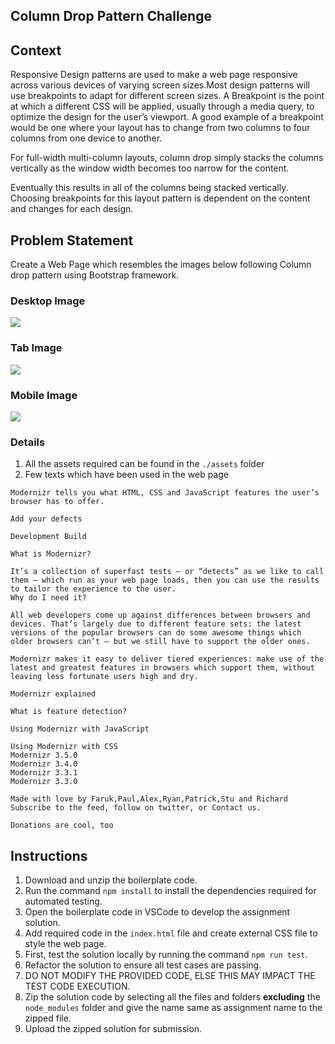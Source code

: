 ## Column Drop Pattern Challenge

## Context

Responsive Design patterns are used to make a web page responsive across various devices of varying screen sizes.Most design patterns will use breakpoints to adapt for different screen sizes. A Breakpoint is the point at which a different CSS will be applied, usually through a media query, to optimize the design for the user’s viewport. A good example of a breakpoint would be one where your layout has to change from two columns to four columns from one device to another.

For full-width multi-column layouts, column drop simply stacks the columns vertically as the window width becomes too narrow for the content.

Eventually this results in all of the columns being stacked vertically. Choosing breakpoints for this layout pattern is dependent on the content and changes for each design.

## Problem Statement

Create a Web Page which resembles the images below following Column drop pattern using Bootstrap framework.

### Desktop Image

![](./Desktop-Image.png)
### Tab Image

![](./Tab-Image.png)
### Mobile Image

![](./Mobile-Image.png)


### Details
1. All the assets required can be found in the `./assets` folder
2. Few texts which have been used in the web page
```
Modernizr tells you what HTML, CSS and JavaScript features the user’s browser has to offer.

Add your defects

Development Build

What is Modernizr?

It’s a collection of superfast tests – or “detects” as we like to call them – which run as your web page loads, then you can use the results to tailor the experience to the user.
Why do I need it?

All web developers come up against differences between browsers and devices. That’s largely due to different feature sets: the latest versions of the popular browsers can do some awesome things which older browsers can’t – but we still have to support the older ones.

Modernizr makes it easy to deliver tiered experiences: make use of the latest and greatest features in browsers which support them, without leaving less fortunate users high and dry.

Modernizr explained

What is feature detection? 

Using Modernizr with JavaScript 

Using Modernizr with CSS
Modernizr 3.5.0
Modernizr 3.4.0
Modernizr 3.3.1
Modernizr 3.3.0

Made with love by Faruk,Paul,Alex,Ryan,Patrick,Stu and Richard
Subscribe to the feed, follow on twitter, or Contact us.

Donations are cool, too
```

## Instructions
1. Download and unzip the boilerplate code.
2. Run the command `npm install` to install the dependencies required for automated testing.
3. Open the boilerplate code in VSCode to develop the assignment solution.
4. Add required code in the `index.html` file and create external CSS file to style the web page.
5. First, test the solution locally by running the command `npm run test`.
6. Refactor the solution to ensure all test cases are passing.
7. DO NOT MODIFY THE PROVIDED CODE, ELSE THIS MAY IMPACT THE TEST CODE EXECUTION.
8. Zip the solution code by selecting all the files and folders **excluding** the `node_modules` folder and give the name same as assignment name to the zipped file.
9. Upload the zipped solution for submission.